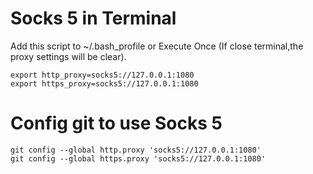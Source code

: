# Socks 5 in Terminal
Add this script to ~/.bash_profile or Execute Once (If close terminal,the proxy settings will be clear).
```
export http_proxy=socks5://127.0.0.1:1080
export https_proxy=socks5://127.0.0.1:1080
```

# Config git to use Socks 5
```
git config --global http.proxy 'socks5://127.0.0.1:1080'
git config --global https.proxy 'socks5://127.0.0.1:1080'
```
